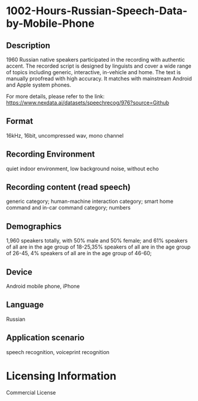 # 1002-Hours-Russian-Speech-Data-by-Mobile-Phone


## Description
1960 Russian native speakers participated in the recording with authentic accent. The recorded script is designed by linguists and cover a wide range of topics including generic, interactive, in-vehicle and home. The text is manually proofread with high accuracy. It matches with mainstream Android and Apple system phones.

For more details, please refer to the link: https://www.nexdata.ai/datasets/speechrecog/976?source=Github


## Format
16kHz, 16bit, uncompressed wav, mono channel

## Recording Environment
quiet indoor environment, low background noise, without echo

## Recording content (read speech)
generic category; human-machine interaction category; smart home command and in-car command category; numbers

## Demographics
1,960 speakers totally, with 50% male and 50% female; and 61% speakers of all are in the age group of 18-25,35% speakers of all are in the age group of 26-45, 4% speakers of all are in the age group of 46-60;

## Device
Android mobile phone, iPhone

## Language
Russian

## Application scenario
speech recognition, voiceprint recognition

# Licensing Information
Commercial License
